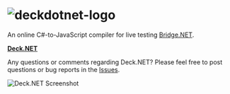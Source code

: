 # ![deckdotnet-logo](https://cloud.githubusercontent.com/assets/53624/18585989/fcc762e8-7c22-11e6-902e-108177aa78c2.png)

An online C#-to-JavaScript compiler for live testing [Bridge.NET](http://bridge.net/).

**[Deck.NET](http://deck.net/)**

Any questions or comments regarding Deck.NET? Please feel free to post questions or bug reports in the [Issues](https://github.com/deckdotnet/Deck.NET/issues).

![Deck.NET Screenshot](https://cloud.githubusercontent.com/assets/53624/18585787/a261cb82-7c21-11e6-8d91-0e892d33f868.png)

